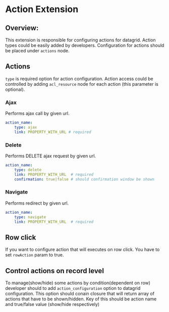 Action Extension
================

Overview:
---------

This extension is responsible for configuring actions for datagrid. Action types could be easily added by developers.
Configuration for actions should be placed under `actions` node.

Actions
-------

`type` is required option for action configuration.
Action access could be controlled by adding `acl_resource` node for each action (this parameter is optional).

### Ajax

Performs ajax call by given url.

``` yml
action_name:
    type: ajax
    link: PROPERTY_WITH_URL # required
```

### Delete

Performs DELETE ajax request by given url.

``` yml
action_name:
    type: delete
    link: PROPERTY_WITH_URL  # required
    confirmation: true|false # should confirmation window be shown
```

### Navigate

Performs redirect by given url.

``` yml
action_name:
    type: navigate
    link: PROPERTY_WITH_URL  # required
```

Row click
----------
If you want to configure action that will executes on row click. You have to set `rowAction` param to true.


Control actions on record level
--------------------------------
To manage(show/hide) some actions by condition(dependent on row) developer should to add `action_configuration` option to datagrid configuration.
This option should conain closure  that will return array of actions that have to be shown/hidden.
Key of this should be action name and true/false  value (show/hide respectively)
